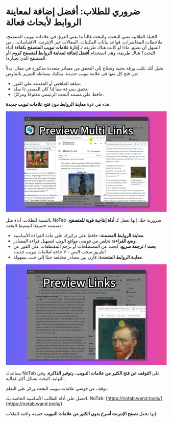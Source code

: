 # ضروري للطلاب: أفضل إضافة لمعاينة الروابط لأبحاث فعالة

الحياة الطلابية تعني البحث، والبحث غالباً ما يعني الغرق في علامات تبويب المتصفح. ملاحظات المحاضرات، قواعد بيانات المكتبات، المقالات عبر الإنترنت، الاقتباسات... من السهل أن تضيع. ماذا لو كانت هناك طريقة لـ **إدارة علامات تبويب المتصفح بكفاءة** أثناء البحث؟ هناك طريقة، وهي استخدام **أفضل إضافة لمعاينة الروابط لمتصفح كروم** (أو المتصفح الذي تختاره).

تخيل أنك تكتب ورقة بحثية وتحتاج إلى التحقق من مصادر متعددة مذكورة في مقال. بدلاً من فتح كل منها في علامة تبويب جديدة، يمكنك ببساطة التمرير بالماوس:
*   شاهد الملخص أو المقدمة على الفور.
*   تحقق بسرعة مما إذا كان المصدر ذا صلة.
*   حافظ على مستند البحث الرئيسي مفتوحًا ومركزًا.

هذه هي قوة **معاينة الروابط دون فتح علامات تبويب جديدة**.

![طالب يبحث باستخدام معاينة الروابط](../images/notab1.png)

بالنسبة للطلاب، أداة مثل NoTab ضرورية حقًا. إنها تعمل كـ **أداة إنتاجية قوية للمتصفح**، مصممة خصيصًا لتبسيط البحث:
*   **معاينة الروابط المضمنة:** حافظ على تركيزك على مادة القراءة الأساسية.
*   **وضع القراءة:** تخلص من فوضى مواقع الويب لتسهيل قراءة المصادر.
*   **بحث / ترجمة سريع:** ابحث عن المصطلحات أو ترجم المقتطفات على الفور عن طريق سحب النص - لا حاجة لعلامات تبويب جديدة!
*   **معاينة الروابط المتعددة:** قارن بين مصادر مختلفة جنبًا إلى جنب بسهولة.

![وضع القراءة NoTab للبحث](../images/notab2.png)

يساعدك NoTab على **التوقف عن فتح الكثير من علامات التبويب**، و**توفير الذاكرة**، وفي النهاية، البحث بشكل أكثر فعالية.

توقف عن فوضى علامات تبويب البحث وركز على التعلم.

احصل على أداة الطالب الأساسية الخاصة بك، NoTab: [https://notab.wand.tools/](https://notab.wand.tools/)

إنها تجعل **تصفح الإنترنت أسرع بدون الكثير من علامات التبويب** حقيقة واقعة للطلاب.
